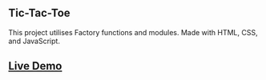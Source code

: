 ## Tic-Tac-Toe 

This project utilises Factory functions and modules.
Made with HTML, CSS, and JavaScript.

## [Live Demo](https://looch8.github.io/tic-tac-toe-js/)
